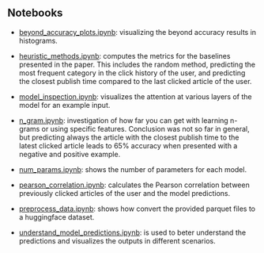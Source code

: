## Notebooks

- [beyond_accuracy_plots.ipynb](beyond_accuracy_plots.ipynb): visualizing the beyond accuracy results in histograms.

- [heuristic_methods.ipynb](heuristic_methods.ipynb): computes the metrics for the baselines presented in the paper. This includes the random method, predicting the most frequent category in the click history of the user, and predicting the closest publish time compared to the last clicked article of the user.

- [model_inspection.ipynb](model_inspection.ipynb): visualizes the attention at various layers of the model for an example input.

- [n_gram.ipynb](n_gram.ipynb): investigation of how far you can get with learning n-grams or using specific features. Conclusion was not so far in general, but predicting always the article with the closest publish time to the latest clicked article leads to 65% accuracy when presented with a negative and positive example.

- [num_params.ipynb](num_params.ipynb): shows the number of parameters for each model.

- [pearson_correlation.ipynb](pearson_correlation.ipynb): calculates the Pearson correlation between previously clicked articles of the user and the model predictions.

- [preprocess_data.ipynb](preprocess_data.ipynb): shows how convert the provided parquet files to a huggingface dataset.

- [understand_model_predictions.ipynb](understand_model_predictions.ipynb): is used to beter understand the predictions and visualizes the outputs in different scenarios.